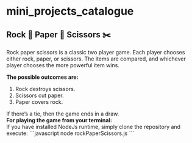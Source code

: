 # mini_projects_catalogue
## Rock 🗿 Paper 🧻  Scissors ✂️
Rock paper scissors is a classic two player game. Each player chooses either rock, paper, or scissors. The items are compared, and whichever player chooses the more powerful item wins.

<strong>The possible outcomes are:</strong>
<ol>
  <li>Rock destroys scissors.</li>
  <li>Scissors cut paper.</li>
  <li>Paper covers rock.</li>
</ol>
If there’s a tie, then the game ends in a draw.
<br>
<strong>For playing the game from your terminal:</strong>
<br>
If you have installed NodeJs runtime, simply clone the repository and execute:
```javascript
node rockPaperScissors.js
```

